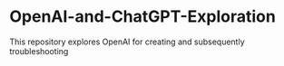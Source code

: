 # OpenAI-and-ChatGPT-Exploration
This repository explores OpenAI for creating and subsequently troubleshooting 
